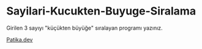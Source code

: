# Sayilari-Kucukten-Buyuge-Siralama
Girilen 3 sayıyı "küçükten büyüğe" sıralayan programı yazınız.

[Patika.dev](https://www.patika.dev/tr)